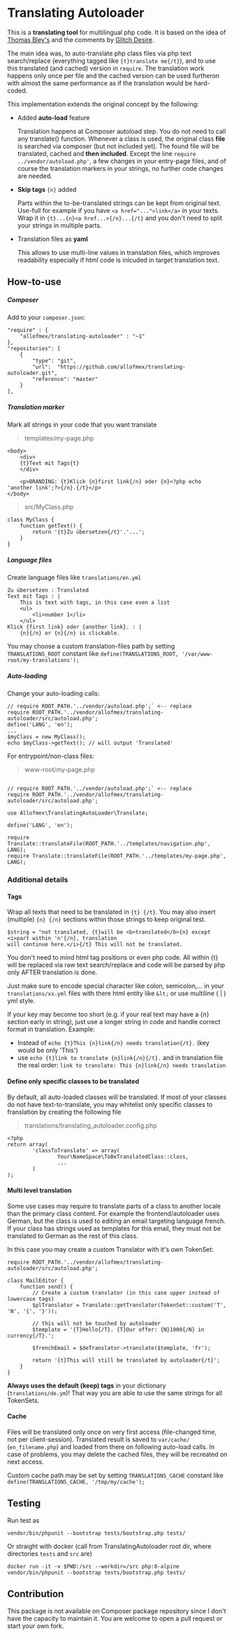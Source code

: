 # Translating Autoloader

This is a **translating tool** for multilingual php code. It is based on the idea of [Thomas Bley's](https://we-love-php.blogspot.com/2012/07/how-to-implement-i18n-without.html) and the comments by [Glitch Desire](https://stackoverflow.com/a/19425499).

The main idea was, to auto-translate php class files via php text search/replace (everything tagged like `{t}translate me{/t}`), and to use this translated (and cached) version in `require`. The translation work happens only once per file and the cached version can be used furtheron with almost the same performance as if the translation would be hard-coded.

This implementation extends the original concept by the following:

- Added **auto-load** feature

  Translation happens at Composer autoload step. You do not need to call any translate() function. Whenever a class is used, the original class **file** is searched via composer (but not included yet). The found file will be translated, cached and **then included**. Except the line `require ../vendor/autoload.php'`, a few changes in your entry-page files, and of course the translation markers in your strings, no further code changes are needed.

- **Skip tags** `{n}` added

  Parts within the to-be-translated strings can be kept from original text. Use-full for example if you have `<a href="...">link</a>` in your texts. Wrap it in `{t}...{n}<a href...>{/n}...{/t}` and you don't need to split your strings in multiple parts.

- Translation files as **yaml**

  This allows to use multi-line values in translation files, which improves readability especially if html code is inlcuded in target translation text.


## How-to-use

##### Composer

Add to your `composer.json`:

```
"require" : {
    "allofmex/translating-autoloader" : "~1"
},
"repositories": [
    {
        "type": "git",
        "url":  "https://github.com/allofmex/translating-autoloader.git",
        "reference": "master"
    }
],
```

##### Translation marker

Mark all strings in your code that you want translate

> templates/my-page.php

```
<body>
    <div>
    {t}Text mit Tags{t}
    </div>
    
    <p>BRANDING: {t}Klick {n}first link{/n} oder {n}<?php echo 'another link';?>{/n}.{/t}</p>
</body>
```
> src/MyClass.php

```
class MyClass {
    function getText() {
        return '{t}Zu übersetzen{/t}'.'...';
    }
}
```

##### Language files

Create language files like `translations/en.yml`

```
Zu übersetzen : Translated
Text mit Tags : |
    This is text with tags, in this case even a list
    <ul>
        <li>number 1</li>
    </ul>
Klick {first link} oder {another link}. : |
    {n}{/n} or {n}{/n} is clickable.
```

You may choose a custom translation-files path by setting `TRANSLATIONS_ROOT` constant like `define(TRANSLATIONS_ROOT, '/var/www-root/my-translations');`

##### Auto-loading
Change your auto-loading calls:

```
// require ROOT_PATH.'../vendor/autoload.php';` <-- replace
require ROOT_PATH.'../vendor/allofmex/translating-autoloader/src/autoload.php';
define('LANG', 'en');
...
$myClass = new MyClass();
echo $myClass->getText(); // will output 'Translated'
```

For entrypoint/non-class files:
> www-root/my-page.php

```

// require ROOT_PATH.'../vendor/autoload.php';` <-- replace
require ROOT_PATH.'../vendor/allofmex/translating-autoloader/src/autoload.php';

use Allofmex\TranslatingAutoLoader\Translate;

define('LANG', 'en');

require Translate::translateFile(ROOT_PATH.'../templates/navigation.php', LANG);
require Translate::translateFile(ROOT_PATH.'../templates/my-page.php', LANG);
```

### Additional details
#### Tags
Wrap all texts that need to be translated in `{t} {/t}`. You may also insert (multiple) `{n} {/n}` sections within those strings to keep original test.

```
$string = "not translated, {t}will be <b>translated</b>{n} except <i>part within 'n'{/n}, translation 
will continue here.</i>{/t} This will not be translated.
```

You don't need to mind html tag positions or even php code. All within {t} will be replaced via raw text search/replace and code will be parsed by php only AFTER translation is done.

Just make sure to encode special character like colon, semicolon,... in your `translations/xx.yml` files with there html entity like `&lt;` or use multiline ( | ) yml style.

If your key may become too short (e.g. if your real text may have a {n} section early in string), just use a longer string in code and handle correct format in translation.
Example:
- Instead of `echo {t}This {n}link{/n} needs translation{/t}.` (key would be only 'This') 
- use `echo {t}link to translate {n}link{/n}{/t}.` and in translation file the real order: `link to translate: This {n}link{/n} needs translation `


#### Define only specific classes to be translated

By default, all auto-loaded classes will be translated. If most of your classes do not have text-to-translate, you may whitelist only specific classes to franslation by creating the following file

> translations/translating_autoloader.config.php

```
<?php
return array(
        'classToTranslate' => array(
                Your\NameSpace\ToBeTranslatedClass::class,
                ...
        )
);
```

#### Multi level translation

Some use cases may require to translate parts of a class to another locale than the primary class content.
For example the frontend/autoloader uses German, but the class is used to editing an email targeting language french.
If your class has strings used as templates for this email, they must not be translated to German as the rest of this class.

In this case you may create a custom Translator with it's own TokenSet:

```
require ROOT_PATH.'../vendor/allofmex/translating-autoloader/src/autoload.php';

class MailEditor {
    function send() {
        // Create a custom translator (in this case upper instead of lowercase tags)
        $plTranslator = Translate::getTranslator(TokenSet::custom('T', 'N', '{', '}'));
        
        // this will not be touched by autoloader
        $template = '{T}Hello{/T}. {T}Our offer: {N}1000{/N} in currency{/T}.';
        
        $frenchEmail = $deTranslator->translate($template, 'fr');
        
        return '{t}This will still be translated by autoloader{/t}';
    }
}
```

**Always uses the default (keep) tags** in your dictionary (`translations/de.ym`)! That way you are 
able to use the same strings for all TokenSets.


#### Cache
Files will be translated only once on very first access (file-changed time, not per client-session). Translated result is saved to `var/cache/` (`en_filename.php`) and loaded from there on following auto-load calls. In case of problems, you may delete the cached files, they will be recreated on next access.

Custom cache path may be set by setting `TRANSLATIONS_CACHE` constant like `define(TRANSLATIONS_CACHE, '/tmp/my/cache');`

## Testing

Run test as

```
vendor/bin/phpunit --bootstrap tests/bootstrap.php tests/
```

Or straight with docker (call from TranslatingAutoloader root dir, where directories `tests` and `src` are)

```
docker run -it -v $PWD:/src --workdir=/src php:8-alpine vendor/bin/phpunit --bootstrap tests/bootstrap.php tests/
```

## Contribution

This package is not available on Composer package repository since I don't have the capacity to maintain it. You are welcome to open a pull request or start your own fork.
